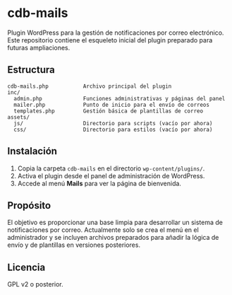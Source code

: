 # cdb-mails

Plugin WordPress para la gestión de notificaciones por correo electrónico. Este repositorio contiene el esqueleto inicial del plugin preparado para futuras ampliaciones.

## Estructura

```
cdb-mails.php           Archivo principal del plugin
inc/
  admin.php             Funciones administrativas y páginas del panel
  mailer.php            Punto de inicio para el envío de correos
  templates.php         Gestión básica de plantillas de correo
assets/
  js/                   Directorio para scripts (vacío por ahora)
  css/                  Directorio para estilos (vacío por ahora)
```

## Instalación

1. Copia la carpeta `cdb-mails` en el directorio `wp-content/plugins/`.
2. Activa el plugin desde el panel de administración de WordPress.
3. Accede al menú **Mails** para ver la página de bienvenida.

## Propósito

El objetivo es proporcionar una base limpia para desarrollar un sistema de notificaciones por correo. Actualmente solo se crea el menú en el administrador y se incluyen archivos preparados para añadir la lógica de envío y de plantillas en versiones posteriores.

## Licencia

GPL v2 o posterior.
